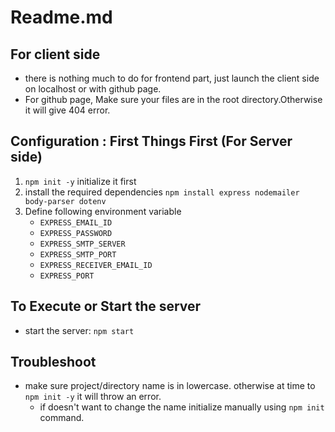 # Readme.md

## For client side

- there is nothing much to do for frontend part, just launch the client side on localhost or with github page.
- For github page, Make sure your files are in the root directory.Otherwise it will give 404 error.

## Configuration : First Things First (For Server side)

1. `npm init -y` initialize it first
2. install the  required dependencies `npm install express nodemailer body-parser dotenv`
3. Define following environment variable
   - `EXPRESS_EMAIL_ID`
   - `EXPRESS_PASSWORD`
   - `EXPRESS_SMTP_SERVER`
   - `EXPRESS_SMTP_PORT`
   - `EXPRESS_RECEIVER_EMAIL_ID`
   - `EXPRESS_PORT`

## To Execute or Start the server

- start the server: `npm start`

## Troubleshoot

- make sure project/directory name is in lowercase. otherwise at time to `npm init -y` it will throw an error.
  - if doesn't want to change the name initialize manually using `npm init` command.
